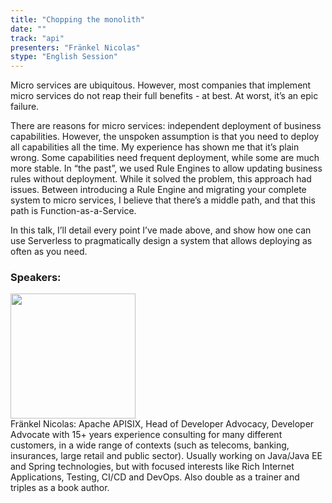 ```yaml
---
title: "Chopping the monolith"
date: "" 
track: "api"
presenters: "Fränkel Nicolas"
stype: "English Session"
---
```

Micro services are ubiquitous. However, most companies that implement micro services do not reap their full benefits - at best. At worst, it’s an epic failure.

There are reasons for micro services: independent deployment of business capabilities. However, the unspoken assumption is that you need to deploy all capabilities all the time. My experience has shown me that it’s plain wrong. Some capabilities need frequent deployment, while some are much more stable. In “the past”, we used Rule Engines to allow updating business rules without deployment. While it solved the problem, this approach had issues. Between introducing a Rule Engine and migrating your complete system to micro services, I believe that there’s a middle path, and that this path is Function-as-a-Service.

In this talk, I’ll detail every point I’ve made above, and show how one can use Serverless to pragmatically design a system that allows deploying as often as you need.
 ### Speakers: 
 <img src="images/speaker/1034.png" width="200" /><br>Fränkel Nicolas: Apache APISIX, Head of Developer Advocacy, Developer Advocate with 15+ years experience consulting for many different customers, in a wide range of contexts (such as telecoms, banking, insurances, large retail and public sector). Usually working on Java/Java EE and Spring technologies, but with focused interests like Rich Internet Applications, Testing, CI/CD and DevOps. Also double as a trainer and triples as a book author.
 
